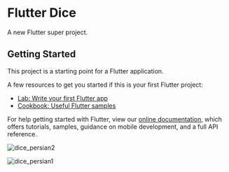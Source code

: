 # Flutter Dice

A new Flutter super project.

## Getting Started

This project is a starting point for a Flutter application.

A few resources to get you started if this is your first Flutter project:

- [Lab: Write your first Flutter app](https://flutter.dev/docs/get-started/codelab)
- [Cookbook: Useful Flutter samples](https://flutter.dev/docs/cookbook)


For help getting started with Flutter, view our
[online documentation](https://flutter.dev/docs), which offers tutorials,
samples, guidance on mobile development, and a full API reference.

![dice_persian2](https://user-images.githubusercontent.com/48874611/142939557-c8b2709f-aeb8-41cf-bc5c-5a289de6bf6d.png)

![dice_persian1](https://user-images.githubusercontent.com/48874611/142939590-1cb5b573-d96c-4309-b0e7-2b6be175df5f.png)

